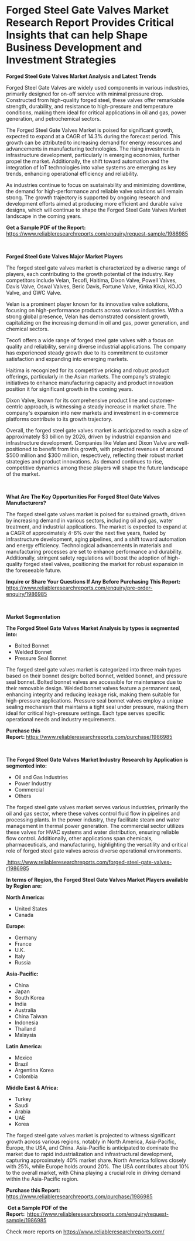 <p><h1>Forged Steel Gate Valves Market Research Report Provides Critical Insights that can help Shape Business Development and Investment Strategies</h1></p><p><strong>Forged Steel Gate Valves Market Analysis and Latest Trends</strong></p>
<p><p>Forged Steel Gate Valves are widely used components in various industries, primarily designed for on-off service with minimal pressure drop. Constructed from high-quality forged steel, these valves offer remarkable strength, durability, and resistance to high-pressure and temperature conditions, making them ideal for critical applications in oil and gas, power generation, and petrochemical sectors.</p><p>The Forged Steel Gate Valves Market is poised for significant growth, expected to expand at a CAGR of 14.3% during the forecast period. This growth can be attributed to increasing demand for energy resources and advancements in manufacturing technologies. The rising investments in infrastructure development, particularly in emerging economies, further propel the market. Additionally, the shift toward automation and the integration of IoT technologies into valve systems are emerging as key trends, enhancing operational efficiency and reliability.</p><p>As industries continue to focus on sustainability and minimizing downtime, the demand for high-performance and reliable valve solutions will remain strong. The growth trajectory is supported by ongoing research and development efforts aimed at producing more efficient and durable valve designs, which will continue to shape the Forged Steel Gate Valves Market landscape in the coming years.</p></p>
<p><strong>Get a Sample PDF of the Report:&nbsp;</strong> <a href="https://www.reliableresearchreports.com/enquiry/request-sample/1986985?utm_campaign=2221&utm_medium=2&utm_source=Github&utm_content=ia&utm_term=20022025&utm_id=forged-steel-gate-valves">https://www.reliableresearchreports.com/enquiry/request-sample/1986985</a></p>
<p>&nbsp;</p>
<p><strong>Forged Steel Gate Valves Major Market Players</strong></p>
<p><p>The forged steel gate valves market is characterized by a diverse range of players, each contributing to the growth potential of the industry. Key competitors include Velan, Tecofi, Haitima, Dixon Valve, Powell Valves, Davis Valve, Oswal Valves, Beric Davis, Fortune Valve, Kinka Kikai, KOJO Valve, and GWC Valve.</p><p>Velan is a prominent player known for its innovative valve solutions, focusing on high-performance products across various industries. With a strong global presence, Velan has demonstrated consistent growth, capitalizing on the increasing demand in oil and gas, power generation, and chemical sectors.</p><p>Tecofi offers a wide range of forged steel gate valves with a focus on quality and reliability, serving diverse industrial applications. The company has experienced steady growth due to its commitment to customer satisfaction and expanding into emerging markets.</p><p>Haitima is recognized for its competitive pricing and robust product offerings, particularly in the Asian markets. The company’s strategic initiatives to enhance manufacturing capacity and product innovation position it for significant growth in the coming years.</p><p>Dixon Valve, known for its comprehensive product line and customer-centric approach, is witnessing a steady increase in market share. The company's expansion into new markets and investment in e-commerce platforms contribute to its growth trajectory.</p><p>Overall, the forged steel gate valves market is anticipated to reach a size of approximately $3 billion by 2026, driven by industrial expansion and infrastructure development. Companies like Velan and Dixon Valve are well-positioned to benefit from this growth, with projected revenues of around $500 million and $300 million, respectively, reflecting their robust market strategies and product innovations. As demand continues to rise, competitive dynamics among these players will shape the future landscape of the market.</p></p>
<p>&nbsp;</p>
<p><strong>What Are The Key Opportunities For Forged Steel Gate Valves Manufacturers?</strong></p>
<p><p>The forged steel gate valves market is poised for sustained growth, driven by increasing demand in various sectors, including oil and gas, water treatment, and industrial applications. The market is expected to expand at a CAGR of approximately 4-6% over the next five years, fueled by infrastructure development, aging pipelines, and a shift toward automation and energy efficiency. Technological advancements in materials and manufacturing processes are set to enhance performance and durability. Additionally, stringent safety regulations will boost the adoption of high-quality forged steel valves, positioning the market for robust expansion in the foreseeable future.</p></p>
<p><strong>Inquire or Share Your Questions If Any Before Purchasing This Report:</strong> <a href="https://www.reliableresearchreports.com/enquiry/pre-order-enquiry/1986985?utm_campaign=2221&utm_medium=2&utm_source=Github&utm_content=ia&utm_term=20022025&utm_id=forged-steel-gate-valves">https://www.reliableresearchreports.com/enquiry/pre-order-enquiry/1986985</a></p>
<p>&nbsp;</p>
<p><strong>Market Segmentation</strong></p>
<p><strong>The Forged Steel Gate Valves Market Analysis by types is segmented into:</strong></p>
<p><ul><li>Bolted Bonnet</li><li>Welded Bonnet</li><li>Pressure Seal Bonnet</li></ul></p>
<p><p>The forged steel gate valves market is categorized into three main types based on their bonnet design: bolted bonnet, welded bonnet, and pressure seal bonnet. Bolted bonnet valves are accessible for maintenance due to their removable design. Welded bonnet valves feature a permanent seal, enhancing integrity and reducing leakage risk, making them suitable for high-pressure applications. Pressure seal bonnet valves employ a unique sealing mechanism that maintains a tight seal under pressure, making them ideal for critical high-pressure settings. Each type serves specific operational needs and industry requirements.</p></p>
<p><strong>Purchase this Report:&nbsp;</strong><a href="https://www.reliableresearchreports.com/purchase/1986985?utm_campaign=2221&utm_medium=2&utm_source=Github&utm_content=ia&utm_term=20022025&utm_id=forged-steel-gate-valves">https://www.reliableresearchreports.com/purchase/1986985</a></p>
<p>&nbsp;</p>
<p><strong>The Forged Steel Gate Valves Market Industry Research by Application is segmented into:</strong></p>
<p><ul><li>Oil and Gas Industries</li><li>Power Industry</li><li>Commercial</li><li>Others</li></ul></p>
<p><p>The forged steel gate valves market serves various industries, primarily the oil and gas sector, where these valves control fluid flow in pipelines and processing plants. In the power industry, they facilitate steam and water management in thermal power generation. The commercial sector utilizes these valves for HVAC systems and water distribution, ensuring reliable flow control. Additionally, other applications span chemicals, pharmaceuticals, and manufacturing, highlighting the versatility and critical role of forged steel gate valves across diverse operational environments.</p></p>
<p><a href="https://www.reliableresearchreports.com/forged-steel-gate-valves-r1986985?utm_campaign=2221&utm_medium=2&utm_source=Github&utm_content=ia&utm_term=20022025&utm_id=forged-steel-gate-valves">&nbsp;https://www.reliableresearchreports.com/forged-steel-gate-valves-r1986985</a></p>
<p><strong>In terms of Region, the Forged Steel Gate Valves Market Players available by Region are:</strong></p>
<p>
    <p> <strong> North America: </strong>
        <ul>
            <li>United States</li>
            <li>Canada</li>
        </ul>
        </p> 
    <p> <strong> Europe: </strong>
        <ul>
            <li>Germany</li>
            <li>France</li>
            <li>U.K.</li>
            <li>Italy</li>
            <li>Russia</li>
        </ul>
        </p> 
    <p> <strong> Asia-Pacific: </strong>
        <ul>
            <li>China</li>
            <li>Japan</li>
            <li>South Korea</li>
            <li>India</li>
            <li>Australia</li>
            <li>China Taiwan</li>
            <li>Indonesia</li>
            <li>Thailand</li>
            <li>Malaysia</li>
        </ul>
        </p> 
    <p> <strong> Latin America: </strong>
        <ul>
            <li>Mexico</li>
            <li>Brazil</li>
            <li>Argentina Korea</li>
            <li>Colombia</li>
        </ul>
        </p> 
    <p> <strong> Middle East & Africa: </strong>
        <ul>
            <li>Turkey</li>
            <li>Saudi</li>
            <li>Arabia</li>
            <li>UAE</li>
            <li>Korea</li>
        </ul>
    </p>
    </p>
<p><p>The forged steel gate valves market is projected to witness significant growth across various regions, notably in North America, Asia-Pacific, Europe, the USA, and China. Asia-Pacific is anticipated to dominate the market due to rapid industrialization and infrastructural development, capturing approximately 40% market share. North America follows closely with 25%, while Europe holds around 20%. The USA contributes about 10% to the overall market, with China playing a crucial role in driving demand within the Asia-Pacific region.</p></p>
<p><strong>Purchase this Report: </strong><a href="https://www.reliableresearchreports.com/purchase/1986985?utm_campaign=2221&utm_medium=2&utm_source=Github&utm_content=ia&utm_term=20022025&utm_id=forged-steel-gate-valves">https://www.reliableresearchreports.com/purchase/1986985</a></p>
<p>&nbsp;<strong>Get a Sample PDF of the Report:&nbsp;&nbsp;</strong><a href="https://www.reliableresearchreports.com/enquiry/request-sample/1986985?utm_campaign=2221&utm_medium=2&utm_source=Github&utm_content=ia&utm_term=20022025&utm_id=forged-steel-gate-valves">https://www.reliableresearchreports.com/enquiry/request-sample/1986985</a></p>
<p><strong></strong></p>
<p>Check more reports on <a href="https://www.reliableresearchreports.com/?utm_campaign=2221&utm_medium=2&utm_source=Github&utm_content=ia&utm_term=20022025&utm_id=forged-steel-gate-valves">https://www.reliableresearchreports.com/</a></p>